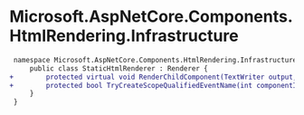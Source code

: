 # Microsoft.AspNetCore.Components.HtmlRendering.Infrastructure

``` diff
 namespace Microsoft.AspNetCore.Components.HtmlRendering.Infrastructure {
     public class StaticHtmlRenderer : Renderer {
+        protected virtual void RenderChildComponent(TextWriter output, ref RenderTreeFrame componentFrame);
+        protected bool TryCreateScopeQualifiedEventName(int componentId, string assignedEventName, out string? scopeQualifiedEventName);
     }
 }
```
